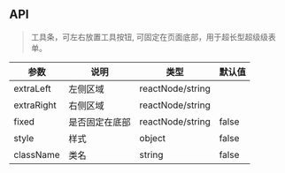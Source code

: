 
## API

>工具条，可左右放置工具按钮, 可固定在页面底部，用于超长型超级级表单。


| 参数       | 说明           | 类型             | 默认值 |
| ---------- | -------------- | ---------------- | ------ |
| extraLeft  | 左侧区域       | reactNode/string |        |
| extraRight | 右侧区域       | reactNode/string |        |
| fixed      | 是否固定在底部 | reactNode/string | false  |
| style      | 样式           | object           | false  |
| className  | 类名           | string           | false  |





